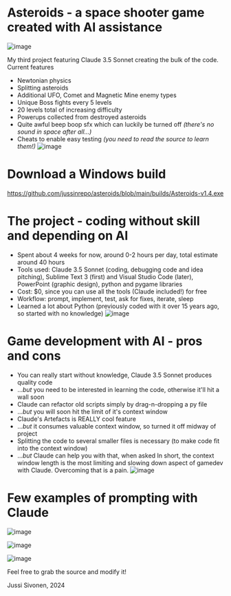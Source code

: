 # Asteroids - a space shooter game created with AI assistance
![image](https://github.com/user-attachments/assets/a7298428-d780-4e3f-afc3-51529bdce089)

My third project featuring Claude 3.5 Sonnet creating the bulk of the code. Current features
- Newtonian physics
- Splitting asteroids
- Additional UFO, Comet and Magnetic Mine enemy types
- Unique Boss fights every 5 levels
- 20 levels total of increasing difficulty
- Powerups collected from destroyed asteroids
- Quite awful beep boop sfx which can luckily be turned off *(there's no sound in space after all...)*
- Cheats to enable easy testing *(you need to read the source to learn them!)*
![image](https://github.com/user-attachments/assets/2bbfd956-e76f-4fc1-94fd-414846b06fa0)

# Download a Windows build
https://github.com/jussinrepo/asteroids/blob/main/builds/Asteroids-v1.4.exe

# The project - coding without skill and depending on AI
- Spent about 4 weeks for now, around 0-2 hours per day, total estimate around 40 hours
- Tools used: Claude 3.5 Sonnet (coding, debugging code and idea pitching), Sublime Text 3 (first) and Visual Studio Code (later), PowerPoint (graphic design), python and pygame libraries
- Cost: $0, since you can use all the tools (Claude included!) for free
- Workflow: prompt, implement, test, ask for fixes, iterate, sleep
- Learned a lot about Python (previously coded with it over 15 years ago, so started with no knowledge)
![image](https://github.com/user-attachments/assets/88bc24a4-7c5e-4f31-a0e0-09f1bc2cde82)

# Game development with AI - pros and cons
- You can really start without knowledge, Claude 3.5 Sonnet produces quality code
- ...*but* you need to be interested in learning the code, otherwise it'll hit a wall soon
- Claude can refactor old scripts simply by drag-n-dropping a py file
- ...*but* you will soon hit the limit of it's context window
- Claude's Artefacts is REALLY cool feature
- ...*but* it consumes valuable context window, so turned it off midway of project
- Splitting the code to several smaller files is necessary (to make code fit into the context window)
- ...*but* Claude can help you with that, when asked
In short, the context window length is the most limiting and slowing down aspect of gamedev with Claude. Overcoming that is a pain.
![image](https://github.com/user-attachments/assets/7fa2f2cd-ed57-409d-b633-2df53c946b48)

# Few examples of prompting with Claude
![image](https://github.com/user-attachments/assets/aa884bdd-df91-4cf0-a51a-6464414e837b)

![image](https://github.com/user-attachments/assets/22a6df0c-ef85-4e51-85a6-0ec4e9ebacad)

![image](https://github.com/user-attachments/assets/24c84301-08eb-46f0-a3b9-e8ed3ec6a6c9)


Feel free to grab the source and modify it! 

Jussi Sivonen, 2024

